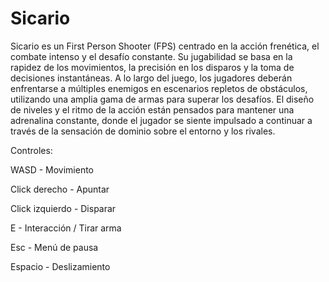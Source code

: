 # Sicario
 
Sicario es un First Person Shooter (FPS) centrado en la acción frenética, el combate intenso y el desafío constante. Su jugabilidad se basa en la rapidez de los movimientos, la precisión en los disparos y la toma de decisiones instantáneas. A lo largo del juego, los jugadores deberán enfrentarse a múltiples enemigos en escenarios repletos de obstáculos, utilizando una amplia gama de armas para superar los desafíos. El diseño de niveles y el ritmo de la acción están pensados para mantener una adrenalina constante, donde el jugador se siente impulsado a continuar a través de la sensación de dominio sobre el entorno y los rivales.

Controles: 

WASD - Movimiento

Click derecho - Apuntar

Click izquierdo - Disparar

E - Interacción / Tirar arma

Esc - Menú de pausa

Espacio - Deslizamiento
